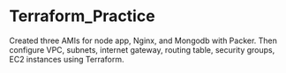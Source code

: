 # Terraform_Practice
Created three AMIs for node app, Nginx, and Mongodb with Packer. 
Then configure VPC, subnets, internet gateway, routing table, security groups, EC2 instances using Terraform. 
